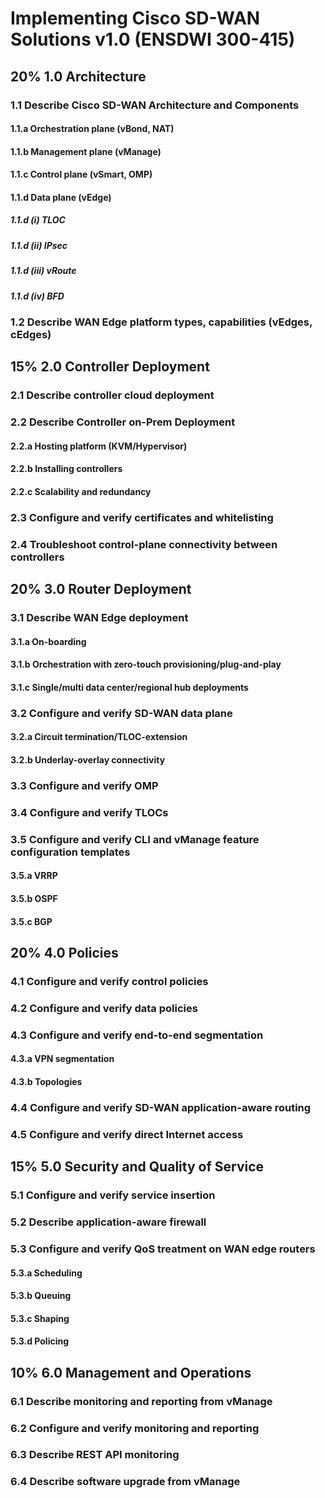 # Implementing Cisco SD-WAN Solutions v1.0 (ENSDWI 300-415)
## 20% 1.0 Architecture
### 1.1 Describe Cisco SD-WAN Architecture and Components
#### 1.1.a Orchestration plane (vBond, NAT)
#### 1.1.b Management plane (vManage)
#### 1.1.c Control plane (vSmart, OMP)
#### 1.1.d Data plane (vEdge)
##### 1.1.d (i) TLOC
##### 1.1.d (ii) IPsec
##### 1.1.d (iii) vRoute
##### 1.1.d (iv) BFD
### 1.2 Describe WAN Edge platform types, capabilities (vEdges, cEdges)
## 15% 2.0 Controller Deployment
### 2.1 Describe controller cloud deployment
### 2.2 Describe Controller on-Prem Deployment
#### 2.2.a Hosting platform (KVM/Hypervisor)
#### 2.2.b Installing controllers
#### 2.2.c Scalability and redundancy
### 2.3 Configure and verify certificates and whitelisting
### 2.4 Troubleshoot control-plane connectivity between controllers
## 20% 3.0 Router Deployment
### 3.1 Describe WAN Edge deployment
#### 3.1.a On-boarding
#### 3.1.b Orchestration with zero-touch provisioning/plug-and-play
#### 3.1.c Single/multi data center/regional hub deployments
### 3.2 Configure and verify SD-WAN data plane
#### 3.2.a Circuit termination/TLOC-extension
#### 3.2.b Underlay-overlay connectivity
### 3.3 Configure and verify OMP
### 3.4 Configure and verify TLOCs
### 3.5 Configure and verify CLI and vManage feature configuration templates
#### 3.5.a VRRP
#### 3.5.b OSPF
#### 3.5.c BGP
## 20% 4.0 Policies
### 4.1 Configure and verify control policies
### 4.2 Configure and verify data policies
### 4.3 Configure and verify end-to-end segmentation
#### 4.3.a VPN segmentation
#### 4.3.b Topologies
### 4.4 Configure and verify SD-WAN application-aware routing
### 4.5 Configure and verify direct Internet access
## 15% 5.0 Security and Quality of Service
### 5.1 Configure and verify service insertion
### 5.2 Describe application-aware firewall
### 5.3 Configure and verify QoS treatment on WAN edge routers
#### 5.3.a Scheduling
#### 5.3.b Queuing
#### 5.3.c Shaping
#### 5.3.d Policing
## 10% 6.0 Management and Operations
### 6.1 Describe monitoring and reporting from vManage
### 6.2 Configure and verify monitoring and reporting
### 6.3 Describe REST API monitoring
### 6.4 Describe software upgrade from vManage
